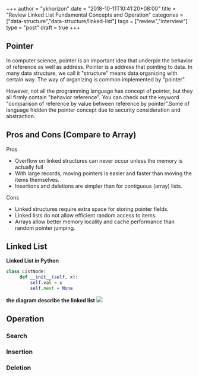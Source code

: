 +++
author = "ykhorizon"
date = "2018-10-11T10:41:20+08:00"
title = "Review Linked List Fundamental Concepts and Operation"
categories = ["data-structure","data-structure/linked-list"]
tags = ["review","interview"]
type = "post"
draft = true
+++




## Pointer 
In computer science, pointer is an important idea that underpin the behavior of reference as well as address. Pointer is a address that pointing to data. In many data structure, we call it "structure" means data organizing with certain way. The way of organizing is common implemented by "pointer". 

However, not all the programming language has concept of pointer, but they all firmly contain "behavior reference". You can check out the keyword "comparison of reference by value between reference by pointer".Some of language hidden the pointer concept due to security consideration and abstraction.

## Pros and Cons (Compare to Array)

Pros

- Overflow on linked structures can never occur unless the memory is actually full 
- With large records, moving pointers is easier and faster than moving the items themselves. 
- Insertions and deletions are simpler than for contiguous (array) lists. 

Cons

- Linked structures require extra space for storing pointer fields. 
- Linked lists do not allow efficient random access to items. 
- Arrays allow better memory locality and cache performance than random pointer jumping. 

## Linked List

__Linked List in Python__
```python
class ListNode:
     def __init__(self, x):
         self.val = x
         self.next = None
```

__the diagram describe the linked list__
![](/content_img/review_linked_list/visualization.png)

## Operation 

### Search

### Insertion

### Deletion






